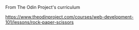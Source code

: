 From The Odin Project's curriculum

https://www.theodinproject.com/courses/web-development-101/lessons/rock-paper-scissors
